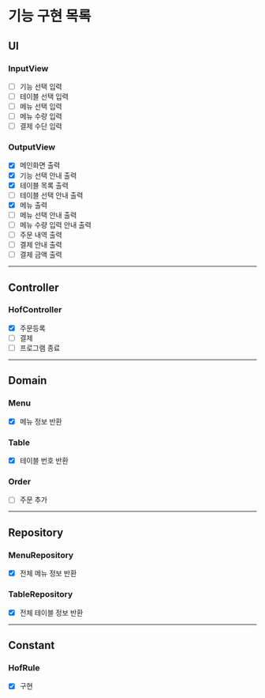 # 기능 구현 목록

## UI
### InputView
- [ ] 기능 선택 입력
- [ ] 테이블 선택 입력
- [ ] 메뉴 선택 입력
- [ ] 메뉴 수량 입력
- [ ] 결제 수단 입력

### OutputView
- [x] 메인화면 출력
- [x] 기능 선택 안내 출력
- [x] 테이블 목록 출력
- [ ] 테이블 선택 안내 출력
- [x] 메뉴 출력
- [ ] 메뉴 선택 안내 출력
- [ ] 메뉴 수량 입력 안내 출력
- [ ] 주문 내역 출력
- [ ] 결제 안내 출력
- [ ] 결제 금액 출력
---

## Controller
### HofController
- [x] 주문등록
- [ ] 결제
- [ ] 프로그램 종료
---

## Domain
### Menu
- [x] 메뉴 정보 반환

### Table
- [x] 테이블 번호 반환

### Order
- [ ] 주문 추가
---

## Repository
### MenuRepository
- [x] 전체 메뉴 정보 반환

### TableRepository
- [x] 전체 테이블 정보 반환
---

## Constant
### HofRule
- [x] 구현
